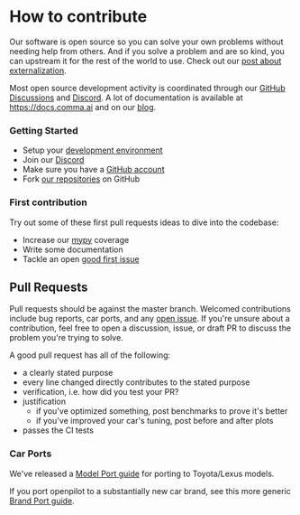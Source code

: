 # How to contribute

Our software is open source so you can solve your own problems without needing help from others. And if you solve a problem and are so kind, you can upstream it for the rest of the world to use. Check out our [post about externalization](https://blog.comma.ai/a-2020-theme-externalization/).

Most open source development activity is coordinated through our [GitHub Discussions](https://github.com/commaai/openpilot/discussions) and [Discord](https://discord.comma.ai). A lot of documentation is available at https://docs.comma.ai and on our [blog](https://blog.comma.ai/).

### Getting Started

 * Setup your [development environment](../tools/)
 * Join our [Discord](https://discord.comma.ai)
 * Make sure you have a [GitHub account](https://github.com/signup/free)
 * Fork [our repositories](https://github.com/commaai) on GitHub

### First contribution
Try out some of these first pull requests ideas to dive into the codebase:

* Increase our [mypy](http://mypy-lang.org/) coverage
* Write some documentation
* Tackle an open [good first issue](https://github.com/commaai/openpilot/issues?q=is%3Aissue+is%3Aopen+label%3A%22good+first+issue%22)

## Pull Requests

Pull requests should be against the master branch. Welcomed contributions include bug reports, car ports, and any [open issue](https://github.com/commaai/openpilot/issues). If you're unsure about a contribution, feel free to open a discussion, issue, or draft PR to discuss the problem you're trying to solve.

A good pull request has all of the following:
* a clearly stated purpose
* every line changed directly contributes to the stated purpose
* verification, i.e. how did you test your PR?
* justification
  * if you've optimized something, post benchmarks to prove it's better
  * if you've improved your car's tuning, post before and after plots
* passes the CI tests

### Car Ports

We've released a [Model Port guide](https://blog.comma.ai/openpilot-port-guide-for-toyota-models/) for porting to Toyota/Lexus models.

If you port openpilot to a substantially new car brand, see this more generic [Brand Port guide](https://blog.comma.ai/how-to-write-a-car-port-for-openpilot/).


